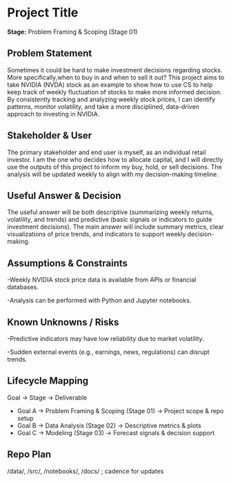 # Project Title
**Stage:** Problem Framing & Scoping (Stage 01)
## Problem Statement
Sometimes it could be hard to make investment decisions regarding stocks. More specifically,when to buy in and when to sell it out? This project aims to take NVIDIA (NVDA) stock as an example to show how to use CS to help keep track of weekly fluctuation of stocks to make more informed decision. By consistently tracking and analyzing weekly stock prices, I can identify patterns, monitor volatility, and take a more disciplined, data-driven approach to investing in NVIDIA.
## Stakeholder & User
The primary stakeholder and end user is myself, as an individual retail investor. I am the one who decides how to allocate capital, and I will directly use the outputs of this project to inform my buy, hold, or sell decisions. The analysis will be updated weekly to align with my decision-making timeline.

## Useful Answer & Decision
The useful answer will be both descriptive (summarizing weekly returns, volatility, and trends) and predictive (basic signals or indicators to guide investment decisions). The main answer will include summary metrics, clear visualizations of price trends, and indicators to support weekly decision-making.

## Assumptions & Constraints
-Weekly NVIDIA stock price data is available from APIs or financial databases.

-Analysis can be performed with Python and Jupyter notebooks.

## Known Unknowns / Risks
-Predictive indicators may have low reliability due to market volatility.

-Sudden external events (e.g., earnings, news, regulations) can disrupt trends.

## Lifecycle Mapping
Goal → Stage → Deliverable
- Goal A → Problem Framing & Scoping (Stage 01) → Project scope & repo setup
- Goal B → Data Analysis (Stage 02) → Descriptive metrics & plots
- Goal C → Modeling (Stage 03) → Forecast signals & decision support

## Repo Plan
/data/, /src/, /notebooks/, /docs/ ; cadence for updates
